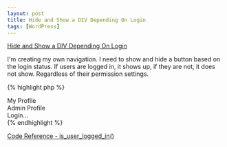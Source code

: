 ```yaml
---
layout: post
title: Hide and Show a DIV Depending On Login
tags: [WordPress]
---
```

<a href="http://stackoverflow.com/questions/27640100/hide-and-show-a-div-depending-on-login" target="_blank">Hide and Show a DIV Depending On Login</a>

I'm creating my own navigation. I need to show and hide a button based on the login status. If users are logged in, it shows up, if they are not, it does not show. Regardless of their permission settings.

{% highlight php %}
<?php if (is_user_logged_in()): ?>
<div id="user">
      My Profile
</div>
<?php elseif (is_admin()): ?>
<div id="admin">
      Admin Profile
</div>
<?php else: ?>
<div id="login">
      Login...
</div>
<?php endif; ?>
{% endhighlight %}

<a href="https://developer.wordpress.org/reference/functions/is_user_logged_in/" target="_blank">Code Reference - is_user_logged_in()</a>
